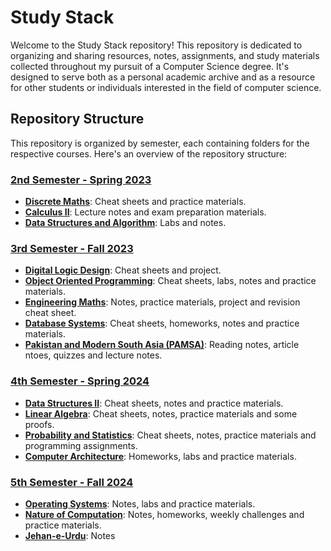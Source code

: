 # Study Stack

Welcome to the Study Stack repository! This repository is dedicated to organizing and sharing resources, notes, assignments, and study materials collected throughout my pursuit of a Computer Science degree. It's designed to serve both as a personal academic archive and as a resource for other students or individuals interested in the field of computer science.

## Repository Structure

This repository is organized by semester, each containing folders for the respective courses. Here's an overview of the repository structure:

### [2nd Semester - Spring 2023](https://github.com/breehaqasim/Study-Stack/tree/main/Spring%202023)
- [**Discrete Maths**](https://github.com/breehaqasim/Study-Stack/tree/main/Spring%202023/DM): Cheat sheets and practice materials.
- [**Calculus II**](https://github.com/breehaqasim/Study-Stack/tree/main/Spring%202023/Calculus%20II): Lecture notes and exam preparation materials.
- [**Data Structures and Algorithm**](https://github.com/breehaqasim/Study-Stack/tree/main/Spring%202023/DSA): Labs and notes.

### [3rd Semester - Fall 2023](https://github.com/breehaqasim/Study-Stack/tree/main/Fall%202023)
- [**Digital Logic Design**](https://github.com/breehaqasim/Study-Stack/tree/main/Fall%202023/DLD): Cheat sheets and project.
- [**Object Oriented Programming**](https://github.com/breehaqasim/Study-Stack/tree/main/Fall%202023/OOP): Cheat sheets, labs, notes and practice materials.
- [**Engineering Maths**](https://github.com/breehaqasim/Study-Stack/tree/main/Fall%202023/EM): Notes, practice materials, project and revision cheat sheet.
- [**Database Systems**](https://github.com/breehaqasim/Study-Stack/tree/main/Fall%202023/DB): Cheat sheets, homeworks, notes and practice materials.
- [**Pakistan and Modern South Asia (PAMSA)**](https://github.com/breehaqasim/Study-Stack/tree/main/Fall%202023/PAMSA): Reading notes, article ntoes, quizzes and lecture notes.

### [4th Semester - Spring 2024](https://github.com/breehaqasim/Study-Stack/tree/main/Spring%202024)
- [**Data Structures II**](https://github.com/breehaqasim/Study-Stack/tree/main/Spring%202024/DS2): Cheat sheets, notes and practice materials.
- [**Linear Algebra**](https://github.com/breehaqasim/Study-Stack/tree/main/Spring%202024/LA): Cheat sheets, notes, practice materials and some proofs.
- [**Probability and Statistics**](https://github.com/breehaqasim/Study-Stack/tree/main/Spring%202024/PNS): Cheat sheets, notes, practice materials and programming assignments.
- [**Computer Architecture**](https://github.com/breehaqasim/Study-Stack/tree/main/Spring%202024/CA): Homeworks, labs and practice materials.

### [5th Semester - Fall 2024](https://github.com/breehaqasim/Study-Stack/tree/main/Fall%202024)
- [**Operating Systems**](https://github.com/breehaqasim/Study-Stack/tree/main/Fall%202024/Operating%20Systems): Notes, labs and practice materials.
- [**Nature of Computation**](https://github.com/breehaqasim/Study-Stack/tree/main/Fall%202024/Nature%20of%20Computation): Notes, homeworks, weekly challenges and practice materials.
- [**Jehan-e-Urdu**](https://github.com/breehaqasim/Study-Stack/tree/main/Fall%202024/JEU): Notes


